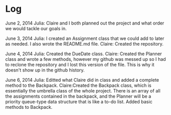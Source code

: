 Log
======================================
June 2, 2014
	Julia: Claire and I both planned out the project and what order we would tackle our goals in.
	
June 3, 2014
	Julia: I created an Assignment class that we could add to later as needed. I also wrote the README.md file.
	Claire: Created the repository.

June 4, 2014
	Julia: Created the DueDate class.
	Claire: Created the Planner class and wrote a few methods, however my github was messed up so I had to reclone the repository and I lost this version of the file. This is why it doesn't show up in the github history.
	
June 6, 2014
	Julia: Editted what Claire did in class and added a complete method to the Backpack.
	Claire:Created the Backpack class, which is essentially the umbrella class of the whole project. There is an array of all the assignments contained in the backpack, and the Planner will be a priority queue-type data structure that is like a to-do list. Added basic methods to Backpack. 
